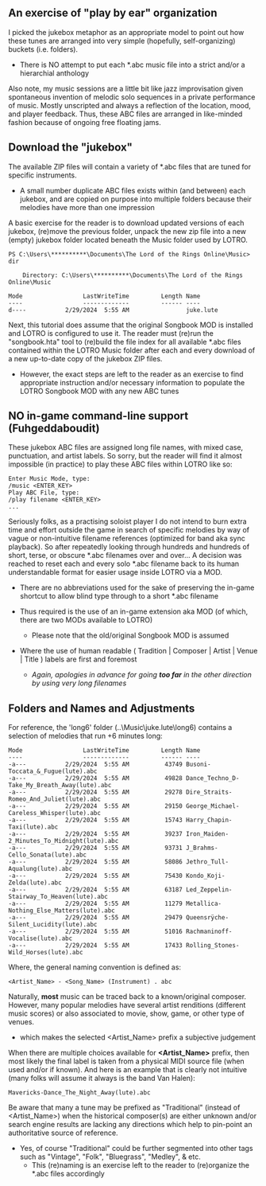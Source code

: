 ## An exercise of "play by ear" organization

I picked the jukebox metaphor as an appropriate model to point out how these tunes are arranged into very simple (hopefully, self-organizing) buckets (i.e. folders).

  - There is NO attempt to put each *.abc music file into a strict and/or a hierarchial anthology

Also note, my music sessions are a little bit like jazz improvisation given spontaneous invention of melodic solo sequences in a private performance of music. Mostly unscripted and always a reflection of the location, mood, and player feedback. Thus, these ABC files are arranged in like-minded fashion because of ongoing free floating jams.

## Download the "jukebox"

The available ZIP files will contain a variety of *.abc files that are tuned for specific instruments.

  - A small number duplicate ABC files exists within (and between) each jukebox, and are copied on purpose into multiple folders because their melodies have more than one impression

A basic exercise for the reader is to download updated versions of each jukebox, (re)move the previous folder, unpack the new zip file into a new (empty) jukebox folder located beneath the Music folder used by LOTRO.

    PS C:\Users\**********\Documents\The Lord of the Rings Online\Music> dir
    
        Directory: C:\Users\**********\Documents\The Lord of the Rings Online\Music
    
    Mode                 LastWriteTime         Length Name
    ----                 -------------         ------ ----
    d----           2/29/2024  5:55 AM                juke.lute

Next, this tutorial does assume that the original Songbook MOD is installed and LOTRO is configured to use it. The reader must (re)run the "songbook.hta" tool to (re)build the file index for all available *.abc files contained within the LOTRO Music folder after each and every download of a new up-to-date copy of the jukebox ZIP files.

  - However, the exact steps are left to the reader as an exercise to find appropriate instruction and/or necessary information to populate the LOTRO Songbook MOD with any new ABC tunes

## NO in-game command-line support (Fuhgeddaboudit)

These jukebox ABC files are assigned long file names, with mixed case, punctuation, and artist labels. So sorry, but the reader will find it almost impossible (in practice) to play these ABC files within LOTRO like so:

    Enter Music Mode, type:
    /music <ENTER_KEY>
    Play ABC File, type:
    /play filename <ENTER_KEY>
    ...

Seriously folks, as a practising soloist player I do not intend to burn extra time and effort outside the game in search of specific melodies by way of vague or non-intuitive filename references (optimized for band aka sync playback). So after repeatedly looking through hundreds and hundreds of short, terse, or obscure *.abc filenames over and over... A decision was reached to reset each and every solo *.abc filename back to its human understandable format for easier usage inside LOTRO via a MOD.

  - There are no abbreviations used for the sake of preserving the in-game shortcut to allow blind type through to a short *.abc filename

  - Thus required is the use of an in-game extension aka MOD (of which, there are two MODs available to LOTRO)
    - Please note that the old/original Songbook MOD is assumed

  - Where the use of human readable ( Tradition | Composer | Artist | Venue | Title ) labels are first and foremost
    - _Again, apologies in advance for going **too far** in the other direction by using very long filenames_

## Folders and Names and Adjustments

For reference, the 'long6' folder (..\Music\juke.lute\long6) contains a selection of melodies that run +6 minutes long:

    Mode                 LastWriteTime         Length Name
    ----                 -------------         ------ ----
    -a---           2/29/2024  5:55 AM          43749 Busoni-Toccata_&_Fugue(lute).abc
    -a---           2/29/2024  5:55 AM          49828 Dance_Techno_D-Take_My_Breath_Away(lute).abc
    -a---           2/29/2024  5:55 AM          29278 Dire_Straits-Romeo_And_Juliet(lute).abc
    -a---           2/29/2024  5:55 AM          29150 George_Michael-Careless_Whisper(lute).abc
    -a---           2/29/2024  5:55 AM          15743 Harry_Chapin-Taxi(lute).abc
    -a---           2/29/2024  5:55 AM          39237 Iron_Maiden-2_Minutes_To_Midnight(lute).abc
    -a---           2/29/2024  5:55 AM          93731 J_Brahms-Cello_Sonata(lute).abc
    -a---           2/29/2024  5:55 AM          58086 Jethro_Tull-Aqualung(lute).abc
    -a---           2/29/2024  5:55 AM          75430 Kondo_Koji-Zelda(lute).abc
    -a---           2/29/2024  5:55 AM          63187 Led_Zeppelin-Stairway_To_Heaven(lute).abc
    -a---           2/29/2024  5:55 AM          11279 Metallica-Nothing_Else_Matters(lute).abc
    -a---           2/29/2024  5:55 AM          29479 Queensrÿche-Silent_Lucidity(lute).abc
    -a---           2/29/2024  5:55 AM          51016 Rachmaninoff-Vocalise(lute).abc
    -a---           2/29/2024  5:55 AM          17433 Rolling_Stones-Wild_Horses(lute).abc

Where, the general naming convention is defined as:

    <Artist_Name> - <Song_Name> (Instrument) . abc

Naturally, **most** music can be traced back to a known/original composer. However, many popular melodies have several artist renditions (different music scores) or also associated to movie, show, game, or other type of venues.

  - which makes the selected <Artist_Name> prefix a subjective judgement

When there are multiple choices available for **<Artist_Name>** prefix, then most likely the final label is taken from a physical MIDI source file (when used and/or if known). And here is an example that is clearly not intuitive (many folks will assume it always is the band Van Halen):

    Mavericks-Dance_The_Night_Away(lute).abc

Be aware that many a tune may be prefixed as "Traditional" (instead of <Artist_Name>) when the historical composer(s) are either unknown and/or search engine results are lacking any directions which help to pin-point an authoritative source of reference.

  - Yes, of course "Traditional" could be further segmented into other tags such as "Vintage", "Folk", "Bluegrass", "Medley", & etc.
    - This (re)naming is an exercise left to the reader to (re)organize the *.abc files accordingly
